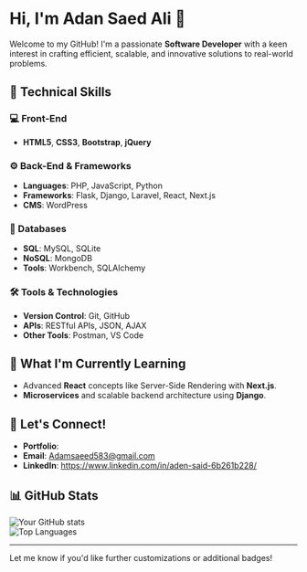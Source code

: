 # Hi, I'm Adan Saed Ali 👋
Welcome to my GitHub! I'm a passionate **Software Developer** with a keen interest in crafting efficient, scalable, and innovative solutions to real-world problems.  

## 🚀 Technical Skills
### 💻 Front-End
- **HTML5**, **CSS3**, **Bootstrap**, **jQuery**

### ⚙️ Back-End & Frameworks
- **Languages**: PHP, JavaScript, Python  
- **Frameworks**: Flask, Django, Laravel, React, Next.js  
- **CMS**: WordPress  

### 📂 Databases
- **SQL**: MySQL, SQLite  
- **NoSQL**: MongoDB  
- **Tools**: Workbench, SQLAlchemy  

### 🛠️ Tools & Technologies
- **Version Control**: Git, GitHub  
- **APIs**: RESTful APIs, JSON, AJAX  
- **Other Tools**: Postman, VS Code  

## 🌱 What I'm Currently Learning
- Advanced **React** concepts like Server-Side Rendering with **Next.js**.  
- **Microservices** and scalable backend architecture using **Django**.  

## 🔗 Let's Connect!
- **Portfolio**:  
- **Email**: Adamsaeed583@gmail.com  
- **LinkedIn**: https://www.linkedin.com/in/aden-said-6b261b228/ 

## 📊 GitHub Stats
![Your GitHub stats](https://github-readme-stats.vercel.app/api?username=samafale2020&show_icons=true&theme=radical)  
![Top Languages](https://github-readme-stats.vercel.app/api/top-langs/?username=samafale2020&layout=compact&theme=radical)

---

Let me know if you'd like further customizations or additional badges!


<!---
samafale2020/samafale2020 is a ✨ special ✨ repository because its `README.md` (this file) appears on your GitHub profile.
You can click the Preview link to take a look at your changes.
--->
